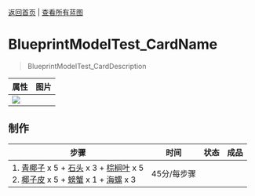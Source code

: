 [返回首页](index.md)   |  [查看所有蓝图](blueprint.md)
# BlueprintModelTest_CardName  
> BlueprintModelTest_CardDescription  
  
  属性  |   图片   
 ----  |  ----:   
   |  ![](Sprite/undefined.png)   
  
## 制作  
步骤  |  时间  |  状态  |  成品  
----  |  ----  |  ----  |  ----  
1. [青椰子](CoconutHusked.md) x 5 + [石头](Stone.md) x 3 + [棕榈叶](PalmFronds.md) x 5<br>2. [椰子皮](CoconutHusk.md) x 5 + [螃蟹](Crab.md) x 1 + [海螺](Conch.md) x 3  |  45分/每步骤  |    |    
